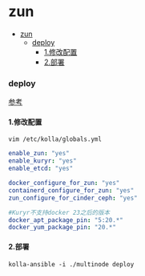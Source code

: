 # zun


<!-- @import "[TOC]" {cmd="toc" depthFrom=1 depthTo=6 orderedList=false} -->

<!-- code_chunk_output -->

- [zun](#zun)
    - [deploy](#deploy)
      - [1.修改配置](#1修改配置)
      - [2.部署](#2部署)

<!-- /code_chunk_output -->

### deploy

[参考](https://docs.openstack.org/kolla-ansible/zed/reference/compute/zun-guide.html)

#### 1.修改配置

```shell
vim /etc/kolla/globals.yml
```

```yaml
enable_zun: "yes"
enable_kuryr: "yes"
enable_etcd: "yes"

docker_configure_for_zun: "yes"
containerd_configure_for_zun: "yes"
zun_configure_for_cinder_ceph: "yes"

#Kuryr不支持docker 23之后的版本
docker_apt_package_pin: "5:20.*"
docker_yum_package_pin: "20.*"
```

#### 2.部署
```shell
kolla-ansible -i ./multinode deploy
```
